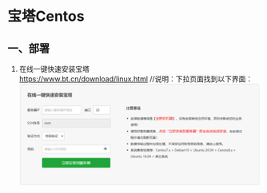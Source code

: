 # 宝塔Centos
## 一、部署
1. 在线一键快速安装宝塔<br/>
https://www.bt.cn/download/linux.html       //说明：下拉页面找到以下界面：
![bt_01](https://github.com/hebin86010/Nodejs_AfterEnd/blob/main/%E6%96%87%E6%A1%A3/%E9%83%A8%E7%BD%B2/%E6%88%AA%E5%9B%BE/bt-01.png)
